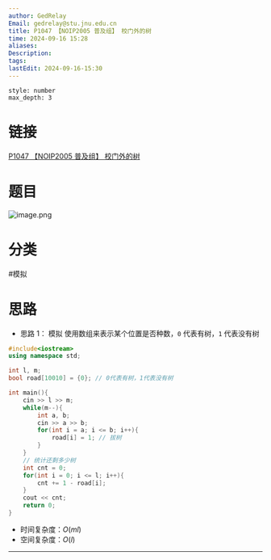```yaml
---
author: GedRelay
Email: gedrelay@stu.jnu.edu.cn
title: P1047 【NOIP2005 普及组】 校门外的树
time: 2024-09-16 15:28
aliases: 
Description: 
tags: 
lastEdit: 2024-09-16-15:30
---
```


```toc
style: number
max_depth: 3
```

# 链接
[P1047 【NOIP2005 普及组】 校门外的树](https://www.luogu.com.cn/problem/P1047) 

# 题目
![image.png](https://ged-pic-bed.oss-cn-guangzhou.aliyuncs.com/img/202409161529940.png)


# 分类
#模拟 

# 思路
- 思路 1：
模拟
使用数组来表示某个位置是否种数，`0` 代表有树，`1` 代表没有树


```cpp
#include<iostream>
using namespace std;

int l, m;
bool road[10010] = {0}; // 0代表有树，1代表没有树

int main(){
    cin >> l >> m;
    while(m--){
        int a, b;
        cin >> a >> b;
        for(int i = a; i <= b; i++){
            road[i] = 1; // 拔树
        }
    }
    // 统计还剩多少树
    int cnt = 0;
    for(int i = 0; i <= l; i++){
        cnt += 1 - road[i];
    }
    cout << cnt;
    return 0;
}
```


- 时间复杂度：${O\left( ml \right)  }$ 
- 空间复杂度：${O\left( l \right)  }$ 


---


